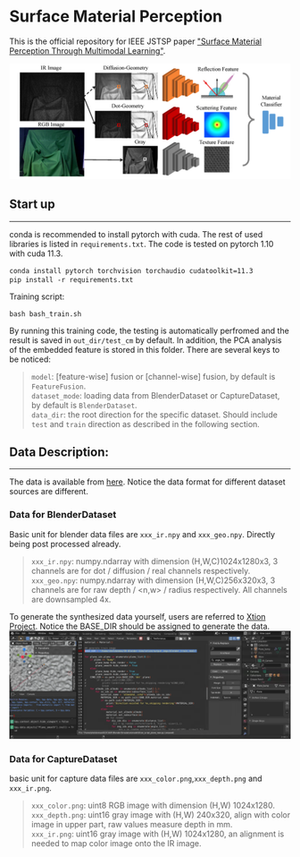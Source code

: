 # Surface Material Perception

This is the official repository for IEEE JSTSP paper ["Surface Material Perception Through Multimodal Learning"](https://ieeexplore.ieee.org/document/9772950). 

![Method](/method.png)

## Start up
----
conda is recommended to install pytorch with cuda. The rest of used libraries is listed in `requirements.txt`. The code is tested on pytorch 1.10 with cuda 11.3.
````
conda install pytorch torchvision torchaudio cudatoolkit=11.3
pip install -r requirements.txt
````
Training script:
```
bash bash_train.sh
```
By running this training code, the testing is automatically perfromed and the result is saved in `out_dir/test_cm` by default. In addition, the PCA analysis of the embedded feature is stored in this folder. There are several keys to be noticed:

>`model`: [feature-wise] fusion or [channel-wise] fusion, by default is `FeatureFusion`. <br>
>`dataset_mode`: loading data from BlenderDataset or CaptureDataset, by default is `BlenderDataset`.<br>
>`data_dir`: the root direction for the specific dataset. Should include `test` and `train` direction as described in the following section.

## Data Description:
-----
The data is available from [here](https://pan.baidu.com/s/1GmNzTH2d5YQHo2ij6qmSWg?pwd=g880). Notice the data format for different dataset sources are different.
### Data for BlenderDataset
Basic unit for blender data files are `xxx_ir.npy` and `xxx_geo.npy`. Directly being post processed already. 

> `xxx_ir.npy`: numpy.ndarray with dimension (H,W,C)1024x1280x3, 3 channels are for dot / diffusion / real channels respectively. <br>
>`xxx_geo.npy`: numpy.ndarray with dimension (H,W,C)256x320x3, 3 channels are for raw depth / <n,w> / radius respectively. All channels are downsampled 4x.

To generate the synthesized data yourself, users are referred to [Xtion Project](./blender_model). Notice the BASE_DIR should be assigned to generate the data.
![blender](./blender.png)


### Data for CaptureDataset
basic unit for capture data files are `xxx_color.png`,`xxx_depth.png` and `xxx_ir.png`.
> `xxx_color.png`: uint8 RGB image with dimension (H,W) 1024x1280.  <br>
>`xxx_depth.png`: uint16 gray image with (H,W) 240x320, align with color image in upper part, raw values measure depth in mm. <br>
>`xxx_ir.png`: uint16 gray image with (H,W) 1024x1280, an alignment is needed to map color image onto the IR image.
